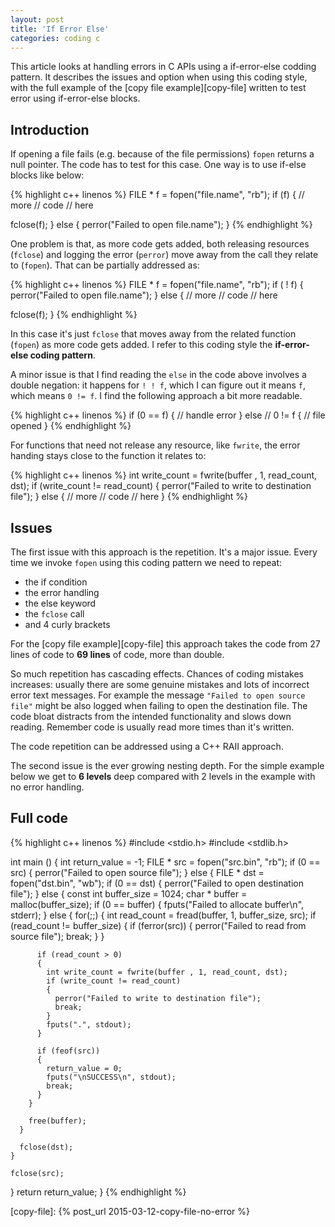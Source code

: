 ```yaml
---
layout: post
title: 'If Error Else'
categories: coding c
---
```


This article looks at handling errors in C APIs using a if-error-else codding
pattern. It describes the issues and option when using this coding style, with
the full example of the [copy file example][copy-file] written to test error
using if-error-else blocks.


## Introduction

If opening a file fails (e.g. because of the file permissions) `fopen` returns
a null pointer. The code has to test for this case. One way is to use
if-else blocks like below:

{% highlight c++ linenos %}
FILE * f = fopen("file.name", "rb");
if (f)
{
  // more
  // code
  // here

  fclose(f);
}
else
{
  perror("Failed to open file.name");
}
{% endhighlight %}

One problem is that, as more code gets added, both releasing resources
(`fclose`) and logging the error (`perror`) move away from the call they relate
to (`fopen`). That can be partially addressed as:

{% highlight c++ linenos %}
FILE * f = fopen("file.name", "rb");
if ( ! f)
{
  perror("Failed to open file.name");
}
else
{
  // more
  // code
  // here

  fclose(f);
}
{% endhighlight %}

In this case it's just `fclose` that moves away from the related function
(`fopen`) as more code gets added. I refer to this coding style the
**if-error-else coding pattern**.

A minor issue is that I find reading the `else` in the code above involves a
double negation: it happens for `! ! f`, which I can figure out it means `f`,
which means `0 != f`. I find the following approach a bit more readable.

{% highlight c++ linenos %}
if (0 == f)
{
  // handle error
}
else // 0 != f
{
  // file opened
}
{% endhighlight %}

For functions that need not release any resource, like `fwrite`, the error
handing stays close to the function it relates to:

{% highlight c++ linenos %}
int write_count = fwrite(buffer , 1, read_count, dst);
if (write_count != read_count)
{
  perror("Failed to write to destination file");
}
else
{
  // more
  // code
  // here
}
{% endhighlight %}


## Issues

The first issue with this approach is the repetition. It's a major issue.
Every time we invoke `fopen` using this coding pattern we need to repeat:

- the if condition
- the error handling
- the else keyword
- the `fclose` call
- and 4 curly brackets

For the [copy file example][copy-file] this approach takes the code from 27
lines of code to **69 lines** of code, more than double.

So much repetition has cascading effects. Chances of coding mistakes increases:
usually there are some genuine mistakes and lots of incorrect error text
messages. For example the message `"Failed to open source file"` might be also
logged when failing to open the destination file. The code bloat distracts from
the intended functionality and slows down reading. Remember code is usually
read more times than it's written.

The code repetition can be addressed using a C++ RAII approach.

The second issue is the ever growing nesting depth. For the simple example
below we get to **6 levels** deep compared with 2 levels in the example with no
error handling.

## Full code

{% highlight c++ linenos %}
#include <stdio.h>
#include <stdlib.h>

int main ()
{
  int return_value = -1;
  FILE * src = fopen("src.bin", "rb");
  if (0 == src)
  {
    perror("Failed to open source file");
  }
  else
  {
    FILE * dst = fopen("dst.bin", "wb");
    if (0 == dst)
    {
      perror("Failed to open destination file");
    }
    else
    {
      const int buffer_size = 1024;
      char * buffer = malloc(buffer_size);
      if (0 == buffer)
      {
        fputs("Failed to allocate buffer\n", stderr);
      }
      else
      {
        for(;;)
        {
          int read_count = fread(buffer, 1, buffer_size, src);
          if (read_count != buffer_size)
          {
            if (ferror(src))
            {
              perror("Failed to read from source file");
              break;
            }
          }

          if (read_count > 0)
          {
            int write_count = fwrite(buffer , 1, read_count, dst);
            if (write_count != read_count)
            {
              perror("Failed to write to destination file");
              break;
            }
            fputs(".", stdout);
          }

          if (feof(src))
          {
            return_value = 0;
            fputs("\nSUCCESS\n", stdout);
            break;
          }
        }

        free(buffer);
      }

      fclose(dst);
    }

    fclose(src);
  }
  return return_value;
}
{% endhighlight %}


[copy-file]:    {% post_url 2015-03-12-copy-file-no-error %}
